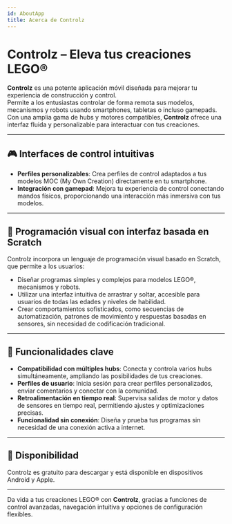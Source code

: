 ```yaml
---
id: AboutApp
title: Acerca de Controlz
---
```


# Controlz – Eleva tus creaciones LEGO®

**Controlz** es una potente aplicación móvil diseñada para mejorar tu experiencia de construcción y control.  
Permite a los entusiastas controlar de forma remota sus modelos, mecanismos y robots usando smartphones, tabletas o incluso gamepads.  
Con una amplia gama de hubs y motores compatibles, **Controlz** ofrece una interfaz fluida y personalizable para interactuar con tus creaciones.

---

## 🎮 Interfaces de control intuitivas

- **Perfiles personalizables**: Crea perfiles de control adaptados a tus modelos MOC (My Own Creation) directamente en tu smartphone.
- **Integración con gamepad**: Mejora tu experiencia de control conectando mandos físicos, proporcionando una interacción más inmersiva con tus modelos.

---

## 🧱 Programación visual con interfaz basada en Scratch

Controlz incorpora un lenguaje de programación visual basado en Scratch, que permite a los usuarios:

- Diseñar programas simples y complejos para modelos LEGO®, mecanismos y robots.
- Utilizar una interfaz intuitiva de arrastrar y soltar, accesible para usuarios de todas las edades y niveles de habilidad.
- Crear comportamientos sofisticados, como secuencias de automatización, patrones de movimiento y respuestas basadas en sensores, sin necesidad de codificación tradicional.

---

## 🌟 Funcionalidades clave

- **Compatibilidad con múltiples hubs**: Conecta y controla varios hubs simultáneamente, ampliando las posibilidades de tus creaciones.
- **Perfiles de usuario**: Inicia sesión para crear perfiles personalizados, enviar comentarios y conectar con la comunidad.
- **Retroalimentación en tiempo real**: Supervisa salidas de motor y datos de sensores en tiempo real, permitiendo ajustes y optimizaciones precisas.
- **Funcionalidad sin conexión**: Diseña y prueba tus programas sin necesidad de una conexión activa a internet.

---

## 📱 Disponibilidad

Controlz es gratuito para descargar y está disponible en dispositivos Android y Apple.

---

Da vida a tus creaciones LEGO® con **Controlz**, gracias a funciones de control avanzadas, navegación intuitiva y opciones de configuración flexibles.